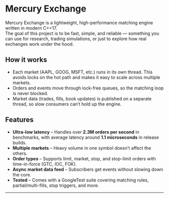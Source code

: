# Mercury Exchange  

Mercury Exchange is a lightweight, high-performance matching engine written in modern C++17.  
The goal of this project is to be fast, simple, and reliable — something you can use for research, trading simulations, or just to explore how real exchanges work under the hood.  

## How it works  
- Each market (AAPL, GOOG, MSFT, etc.) runs in its own thread. This avoids locks on the hot path and makes it easy to scale across multiple markets.  
- Orders and events move through lock-free queues, so the matching loop is never blocked.  
- Market data (trades, fills, book updates) is published on a separate thread, so slow consumers can’t hold up the engine.  

## Features  
- **Ultra-low latency** – Handles over **2.3M orders per second** in benchmarks, with average latency around **1.1 microseconds** in release builds.  
- **Multiple markets** – Heavy volume in one symbol doesn’t affect the others.  
- **Order types** – Supports limit, market, stop, and stop-limit orders with time-in-force (GTC, IOC, FOK).  
- **Async market data feed** – Subscribers get events without slowing down the core.  
- **Tested** – Comes with a GoogleTest suite covering matching rules, partial/multi-fills, stop triggers, and more.  

---
